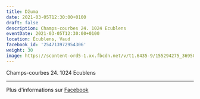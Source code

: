 ```yaml
---
title: Džuma
date: 2021-03-05T12:30:00+0100
draft: false
description: Champs-courbes 24. 1024 Ecublens
eventDate: 2021-03-05T12:30:00+0100
location: Écublens, Vaud
facebook_id: '254713972954306'
weight: 30
image: https://scontent-ord5-1.xx.fbcdn.net/v/t1.6435-9/155294275_3695079563921169_4909597834044538694_n.jpg?_nc_cat=101&ccb=1-7&_nc_sid=9e60e4&_nc_ohc=eK1R8a0upB4Q7kNvwG4pHmV&_nc_oc=AdkSIqSmt8XwYPl-SX1gwxdZ60taK93wOsGCdNa_FmBlEYICkis2odRLwdC0tLm85mI&_nc_zt=23&_nc_ht=scontent-ord5-1.xx&edm=ABTKTjYEAAAA&_nc_gid=73yuzpXq6R5uWryU5tyJhQ&oh=00_AfYvegx_9fjzBp6iJQq4-ryQDcraIZlgAssA7nH02bG-TA&oe=68F830DB
---
```


Champs-courbes 24. 1024 Ecublens

---

Plus d'informations sur [Facebook](https://facebook.com/events/254713972954306)
